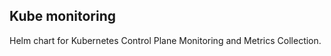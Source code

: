 Kube monitoring
---------------

Helm chart for Kubernetes Control Plane Monitoring and Metrics Collection.
